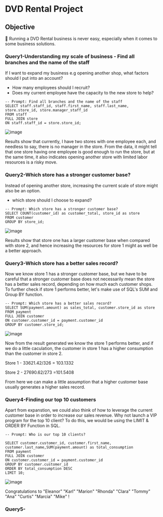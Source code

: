 # DVD Rental Project

## Objective
🤔 Running a DVD Rental business is never easy, especially when it comes to some business solutions.

### Query1-Understanding my scale of business - Find all branches and the name of the staff 

If I want to expand my business e.g opening another shop, what factors should I put into an account?
- How many employees should I recruit?
- Does my current employee have the capacity to the new store to help?

```
-- Prompt: Find all branches and the name of the staff  
SELECT staff.staff_id, staff.first_name, staff.last_name, store.store_id, store.manager_staff_id
FROM staff
FULL JOIN store
ON staff.staff_id = store.store_id;
```
![image](https://github.com/Cathytsy/DVD-SQL-Project/assets/147212218/146478fe-7d29-4e1a-96a9-1852f202f711)

Results show that currently, I have two stores with one employee each, and needless to say, there is no manager in the store.
From the data, it might tell that one store having one employee is good enough to run the store, but at the same time, it also indicates opening another store with limited labor resources is a risky move. 

### Query2-Which store has a stronger customer base?

Instead of opening another store, increasing the current scale of store might also be an option.
- which store should I choose to expand?
  
```
-- Prompt: Which store has a stronger customer base?
SELECT COUNT(customer_id) as customer_total, store_id as store
FROM customer
GROUP BY store_id;
```
![image](https://github.com/Cathytsy/DVD-SQL-Project/assets/147212218/1f6186db-ec83-4ccc-88a5-dc79766d7975)

Results show that store one has a larger customer base when compared with store 2, and hence increasing the resources for store 1 might as well be a better approach. 

### Query3-Which store has a better sales record? 

Now we know store 1 has a stronger customer base, but we have to be careful that a stronger customer base does not necessarily mean the store has a better sales record, depending on how much each customer shops. To further check if store 1 performs better, let's make use of SQL's SUM and Group BY function.

```
-- Prompt: Which store has a better sales record? 
SELECT SUM(payment.amount) as sales_total, customer.store_id as store
FROM payment 
FULL JOIN customer
ON customer.customer_id = payment.customer_id
GROUP BY customer.store_id;
```
![image](https://github.com/Cathytsy/DVD-SQL-Project/assets/147212218/5f41017d-9cbf-4a6d-8769-909328111fb3)

Now from the result generated we know the store 1 performs better, and if we do a little caculation, the customer in store 1 has a higher consumption than the customer in store 2. 

Store 1 - 33621.42/326 = 103.1332

Store 2 - 27690.62/273 =101.5408

From here we can make a little assumption that a higher customer base usually generates a higher sales record.

### Query4-Finding our top 10 customers 

Apart from expanstion, we could also think of how to leverage the current customer base in order to increase our sales revenue. Why not launch a VIP program for the top 10 client? To do this, we would be using the LIMIT & ORDER BY Function in SQL. 

```
-- Prompt: Who is our top 10 clients?

SELECT customer.customer_id, customer.first_name, customer.last_name,SUM(payment.amount) as total_consumption
FROM payment 
FULL JOIN customer
ON customer.customer_id = payment.customer_id
GROUP BY customer.customer_id
ORDER BY total_consumption DESC
LIMIT 10;

```
![image](https://github.com/Cathytsy/DVD-SQL-Project/assets/147212218/7efee866-0063-4ea3-8235-54954e398c90)

Congratulations to 
"Eleanor"
"Karl"
"Marion"
"Rhonda"
"Clara"
"Tommy"
"Ana"
"Curtis"
"Marcia"
"Mike"
!


### Query5- 

